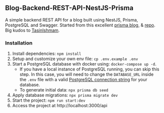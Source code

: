 ## Blog-Backend-REST-API-NestJS-Prisma

A simple backend REST API for a blog built using NestJS, Prisma, PostgreSQL and Swagger.
Started from this excellent [prisma blog](https://www.prisma.io/blog/nestjs-prisma-rest-api-7D056s1BmOL0), & [repo](https://github.com/TasinIshmam/blog-backend-rest-api-nestjs-prisma). Big kudos to [TasinIshmam](https://github.com/TasinIshmam).

### Installation

1. Install dependencies: `npm install`
2. Setup and customize your own env file: `cp .env.example .env`
3. Start a PostgreSQL database with docker using: `docker-compose up -d`.
   - If you have a local instance of PostgreSQL running, you can skip this step. In this case, you will need to change the `DATABASE_URL` inside the `.env` file with a valid [PostgreSQL connection string](https://www.prisma.io/docs/concepts/database-connectors/postgresql#connection-details) for your database.
   - To generate initial data: `npx prisma db seed`
4. Apply database migrations: `npx prisma migrate dev`
5. Start the project: `npm run start:dev`
6. Access the project at http://localhost:3000/api
